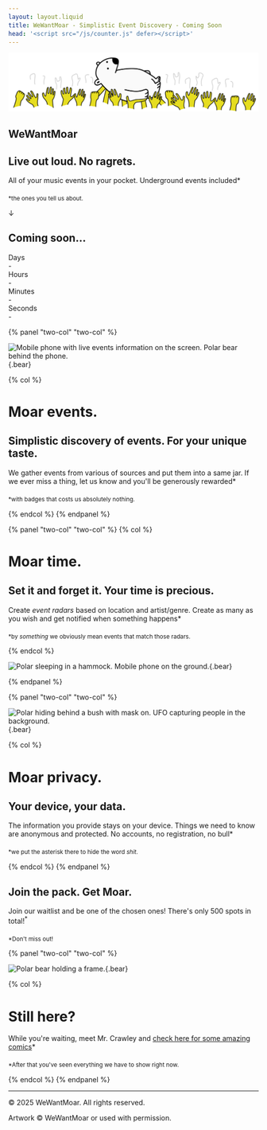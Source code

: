 ```yaml
---
layout: layout.liquid
title: WeWantMoar - Simplistic Event Discovery - Coming Soon
head: '<script src="/js/counter.js" defer></script>'
---
```


<main class="page">
  <section class="panel" data-layout="full">
    <div class="content col">
      <div class="text-center w-900">
        <img src="img/main.svg"
             class="bear-title"
             alt="Polar bear stage diving">
        <h1 class="title">WeWantMoar</h1>
        <h2 class="slogan">Live out <strong>loud.</strong> No <strong>ragrets.</strong></h2>
        <p>All of your music events in your pocket. Underground events included*</p>
        <p><sub>*the ones you tell us about.</sub></p>
        <span>&darr;</span>
      </div>
    </div>
  </section>

  <div class="content text-center w-900 align-center">
     <h2>Coming soon...</h2>
     <div class="counter">
       <div></div>
       <div>
         <div class="counter-title">Days</div>
         <div class="counter-value" id="counter-days">-</div>
       </div>
       <div>
         <div class="counter-title">Hours</div>
         <div class="counter-value" id="counter-hours">-</div>
       </div>
       <div>
          <div class="counter-title">Minutes</div>
          <div class="counter-value" id="counter-minutes">-</div>
       </div>
       <div>
          <div class="counter-title">Seconds</div>
          <div class="counter-value" id="counter-seconds">-</div>
       </div>
       <div></div>
     </div>
  </div>

[//]: # (--- Moar events section ---)

{% panel "two-col" "two-col" %}

![Mobile phone with live events information on the screen. Polar bear behind the phone.](/img/moarevents.svg){.bear}

{% col %}

# Moar events.
    
## Simplistic discovery of events. For your unique taste.

We gather events from various of sources and put them into a same jar.
If we ever miss a thing, let us know and you'll be generously rewarded*

<sub>*with badges that costs us absolutely nothing.</sub>

{% endcol %}
{% endpanel %}

[//]: # (--- Moar time section ---)

{% panel "two-col" "two-col" %}
{% col %}

# Moar time.

## Set it and forget it. Your time is precious.

Create _event radars_ based on location and artist/genre. Create as many as you wish and get notified
when something happens*

<sub>*by _something_ we obviously mean events that match those radars.</sub>

{% endcol %}

![Polar sleeping in a hammock. Mobile phone on the ground.](/img/moartime.svg){.bear}

{% endpanel %}


[//]: # (--- Moar privacy section ---)

{% panel "two-col" "two-col" %}

![Polar hiding behind a bush with mask on. UFO capturing people in the background.](/img/moarprivacy.svg){.bear}

{% col %}

# Moar privacy.

## Your device, your data.

The information you provide stays on your device. Things we need to know are anonymous and protected.
No accounts, no registration, no bull*

<sub>*we put the asterisk there to hide the word _shit_.</sub>

{% endcol %}
{% endpanel %}

[//]: # (--- Embedded waitlist ---)

  <section class="panel" data-layout="full" id="waitlist">
    <div>
      <div class="feature-box bg-white text-center">
        <h1>Join the pack. Get Moar.</h1>
        <p>
          Join our waitlist and be one of the chosen ones! There's only 500 spots in total!<sup>*</sup>
        </p>
        <div class="ml-embedded" data-form="nrh6xf"></div>
      </div>
      <p class="w-900 text-center">
        <sub>
          *Don't miss out!
        </sub>
      </p>
    </div>
  </section>

[//]: # (--- Comics section ---)

{% panel "two-col" "two-col" %}

![Polar bear holding a frame.](/img/comics.svg){.bear}

{% col %}

# Still here?

While you're waiting, meet Mr. Crawley and [check here for some amazing comics](comics/2025_01.html)*

<sub>*After that you've seen everything we have to show right now.</sub>

{% endcol %}
{% endpanel %}

<footer class="footer text-center w-900">
    <hr>
    <p>© 2025 WeWantMoar. All rights reserved.</p>
    <p>Artwork © WeWantMoar or used with permission.</p>
</footer>


</main>

<!-- MailerLite -->
<script>
  (function(w,d,e,u,f,l,n){w[f]=w[f]||function(){(w[f].q=w[f].q||[])
          .push(arguments);},l=d.createElement(e),l.async=1,l.src=u,
          n=d.getElementsByTagName(e)[0],n.parentNode.insertBefore(l,n);})
  (window,document,'script','https://assets.mailerlite.com/js/universal.js','ml');
  ml('account', '1858998');
</script>
